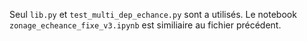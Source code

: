 Seul `lib.py` et `test_multi_dep_echance.py` sont a utilisés. 
Le notebook `zonage_echeance_fixe_v3.ipynb` est similiaire au fichier précédent. 
